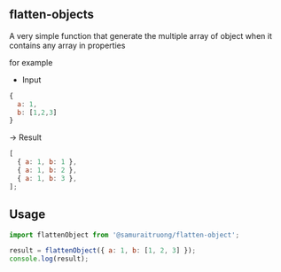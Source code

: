 ## flatten-objects

A very simple function that generate the multiple array of object when it contains any array in properties

for example

- Input

```js
{
  a: 1,
  b: [1,2,3]
}
```

-> Result

```js
[
  { a: 1, b: 1 },
  { a: 1, b: 2 },
  { a: 1, b: 3 },
];
```

## Usage

```js
import flattenObject from '@samuraitruong/flatten-object';

result = flattenObject({ a: 1, b: [1, 2, 3] });
console.log(result);
```
